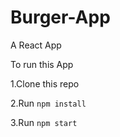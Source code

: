 # Burger-App
A React App

To run this App


1.Clone this repo

2.Run `npm install`

3.Run `npm start`
